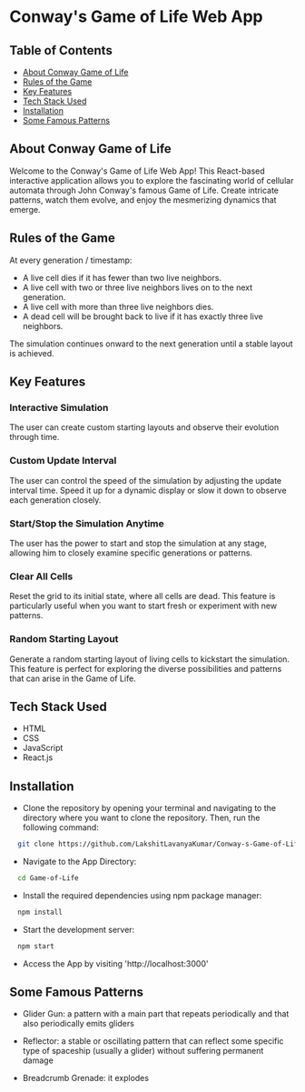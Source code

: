 # Conway's Game of Life Web App

## Table of Contents
* [About Conway Game of Life](#about-conway-game-of-life)
* [Rules of the Game](#rules-of-the-game)
* [Key Features](#key-features)
* [Tech Stack Used](#tech-stack-used)
* [Installation](#installation)
* [Some Famous Patterns](#some-famous-patterns)


## About Conway Game of Life
Welcome to the Conway's Game of Life Web App! This React-based interactive application allows you to explore the fascinating world of cellular automata through John Conway's famous Game of Life. Create intricate patterns, watch them evolve, and enjoy the mesmerizing dynamics that emerge.

## Rules of the Game
At every generation / timestamp:
- A live cell dies if it has fewer than two live neighbors.
- A live cell with two or three live neighbors lives on to the next generation.
- A live cell with more than three live neighbors dies.
- A dead cell will be brought back to live if it has exactly three live neighbors.

The simulation continues onward to the next generation until a stable layout is achieved.

## Key Features
### Interactive Simulation
The user can create custom starting layouts and observe their evolution through time.

### Custom Update Interval
The user can control the speed of the simulation by adjusting the update interval time. Speed it up for a dynamic display or slow it down to observe each generation closely.

### Start/Stop the Simulation Anytime
The user has the power to start and stop the simulation at any stage, allowing him to closely examine specific generations or patterns.

### Clear All Cells
Reset the grid to its initial state, where all cells are dead. This feature is particularly useful when you want to start fresh or experiment with new patterns.

### Random Starting Layout
Generate a random starting layout of living cells to kickstart the simulation. This feature is perfect for exploring the diverse possibilities and patterns that can arise in the Game of Life.
 

## Tech Stack Used
- HTML
- CSS
- JavaScript
- React.js

## Installation

- Clone the repository by opening your terminal and navigating to the directory where you want to clone the repository. Then, run the following command:
```bash
  git clone https://github.com/LakshitLavanyaKumar/Conway-s-Game-of-Life.git
```

- Navigate to the App Directory:
```bash
  cd Game-of-Life
```

- Install the required dependencies using npm package manager:
```bash
  npm install
```
- Start the development server:
```bash
  npm start
```
- Access the App by visiting 'http://localhost:3000' 


## Some Famous Patterns

- Glider Gun: a pattern with a main part that repeats periodically and that also periodically emits gliders

- Reflector: a stable or oscillating pattern that can reflect some specific type of spaceship (usually a glider) without suffering permanent damage

- Breadcrumb Grenade: it explodes






